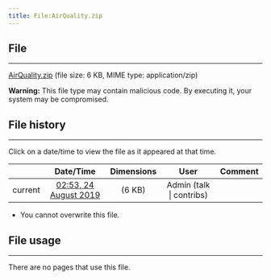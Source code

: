 ```yaml
---
title: File:AirQuality.zip
---
```


## File
--------

[AirQuality.zip](https://wiki.elecrow.com/images/9/9c/AirQuality.zip) (file size: 6 KB, MIME type: application/zip)

**Warning:** This file type may contain malicious code. By executing it, your system may be compromised.

## File history
--------

Click on a date/time to view the file as it appeared at that time.

|         |                          Date/Time                           | Dimensions  |                             User                             | Comment |
| :-----: | :----------------------------------------------------------: | :---------: | :----------------------------------------------------------: | :-----: |
| current | [02:53, 24 August 2019](https://wiki.elecrow.com/images/9/9c/AirQuality.zip) | (6 KB) | Admin (talk \| contribs) |         |

- You cannot overwrite this file.

## File usage
--------

There are no pages that use this file.